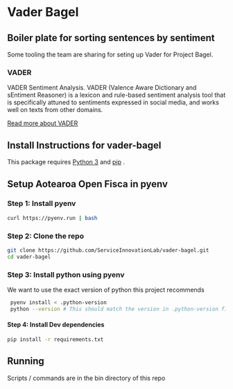 # Vader Bagel


## Boiler plate for sorting sentences by sentiment

Some tooling the team are sharing for seting up Vader for Project Bagel.


### VADER

VADER Sentiment Analysis. VADER (Valence Aware Dictionary and sEntiment Reasoner) is a lexicon and rule-based sentiment analysis tool that is specifically attuned to sentiments expressed in social media, and works well on texts from other domains.

[Read more about VADER](https://github.com/cjhutto/vaderSentiment)

## Install Instructions for vader-bagel

This package requires [Python 3](https://www.python.org/downloads/) and [pip](https://pip.pypa.io/en/stable/installing/) .


## Setup Aotearoa Open Fisca in pyenv

### Step 1: Install pyenv

```sh
curl https://pyenv.run | bash
```

### Step 2: Clone the repo

```sh
git clone https://github.com/ServiceInnovationLab/vader-bagel.git
cd vader-bagel
```

### Step 3: Install python using pyenv

We want to use the exact version of python this project recommends

```sh
 pyenv install < .python-version
 python --version # This should match the version in .python-version file
```

#### Step 4: Install Dev dependencies

```sh
pip install -r requirements.txt
```


## Running

Scripts / commands are in the bin directory of this repo
